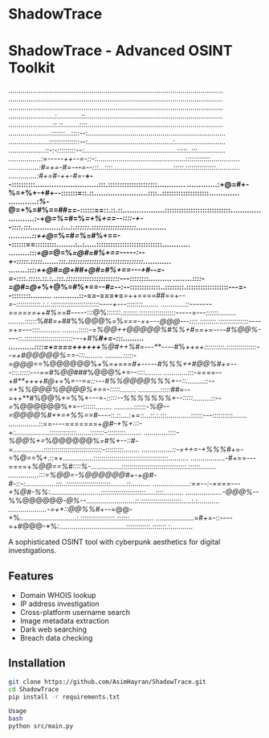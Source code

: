 # ShadowTrace
# ShadowTrace - Advanced OSINT Toolkit

..........................................................................................................
..........................................................................................................
..........................................................................................................
.......................:............::....................................................................
......................::.::........::::...................................................................
.....................:::::::...::::--:....................................................................
....................:::::::::::::::--:..........................................:.........................
..................::-:-*:::::::::--:..............................................:::::..:::..............
................:=-*--*--++--=-::-:............................................::::::::::::...............
...............:#=+=-#=-**--**=--:::...::::..............................:::::.:::::::::::::::............
..............:#+=#-++-*#=-**+--::::::::::...........................:::.:::::::::::::::::::::............
.............:+@=#+-%=+%+-+#+--:::::::=::.::.......................::::..::::::::::::::::::::.............
............:*%*-@=+%=#%==##==-::::::==::.::.::..................::::::::::::::::::::::::::::.............
...........:-+@*=%=*#=%*=+%+==--::::-+--::::.:::.............:...:.::::::.:::::::::::::::::::.............
..........::++@*=%=#*=%*=#%+==--::::::==:::::::::........:..:.....::::::::::::::::::::::::::::............
.........:::*+@*=@=%*=@#=#%+==-----:--+-:::::.:::::.......:::.::::::::::::::::::::::::::::::::............
........::::++@#=@+##+@#=#%+==---+#--=-=-::::.:::::.::.:..:::.:::::::::::::::::::::::---::::::::..........
........::::-=@#=@+*%+@%=#%+==--*#=--:-*-:::::::::::::..::::::::.::::::::::::::::::---=--::::::::.........
...........::-==-===+=**=++====##==+--*=-::::::::::::.:.:.::::::::::::::::::::::::----+---::::::::........
............::-------======++#%*==#*----*-:::@%:::::::.:::::::.::::::::::::::::::-----*=---::::::.........
........::::::*%##*=+*##%%@@@%*=*%*===-*++---*@@@---::::.::::::::.:::::::::::::::----=*+=---::::..........
........:::::-=*%@@++@@@@@%#***%%*+#*==+=*----#%@@%----::.::::::::::::::::::::::::---+#%**#+=-:::.........
...........::::=+====++++++**%@#++%#=---**----*#%*++++::::::::::.:::::::::::::::--=+#@@@@@%==-:::.........
.........:::::-=@@@*==%@@@@@@%*+*%*=+===#+-----#%%%++#@@%#+=---:::.:::::---==#%@@*###%@@@%+=--::::........
............:::-====--+*#**++++#@+=*%=--=*=::---#%%@@@@%%%+--::.........::--=+%%@@@%@@@@%+==-:::::........
...........:::::##*=--=++**#%@@%+=%%+---=*-:::::--%%%%%%%+--:::::.........::--=*%@@@@@@%+=--::::::........
..........::::::-*%@--=@@@@%#++=+%%==#----*::.::....:+=::...::.:.:::............::::::---::::::::::.......
...............::==----=======+*@#-+%+:::-+:.................:::::::::::::.......:::::::-:::::::::........
............::::-%@@%+=*%@@@@@@%*=#%+--::#-=...............:::::::::::::::::::::::::::::-:::::::::........
...............::-=++=-+%%%#*+=-=%@==%+.::=+...............:::::::::::::::::::::::::::::::::::::..........
.................-#+==---====+*%@@==%#::::%-...............::::::::::::::::::::::::::::::::.::::::........
...............:::=%@@=-%@@@@@@#+-+@#-#-::-:...............:::..::::::::::::::::::::::........::..........
..................:==--:-====---+%@#-%%:.........................::::::::::::::::::::::.....::::..........
..................-@@@%--*%%@@@@@@*-@%--........................::.::::::::::::::::::::.....:.:...........
...................-=++::@@%%#*+--=@@-+%............................:.:::::::::::::::::.::::::............
...................=#+=-::----=+#@@@-*%:.................................::::::::::::.:::::::.:...........

A sophisticated OSINT tool with cyberpunk aesthetics for digital investigations.

## Features

- Domain WHOIS lookup
- IP address investigation
- Cross-platform username search
- Image metadata extraction
- Dark web searching
- Breach data checking

## Installation

```bash
git clone https://github.com/AsimHayran/ShadowTrace.git
cd ShadowTrace
pip install -r requirements.txt

Usage
bash
python src/main.py
